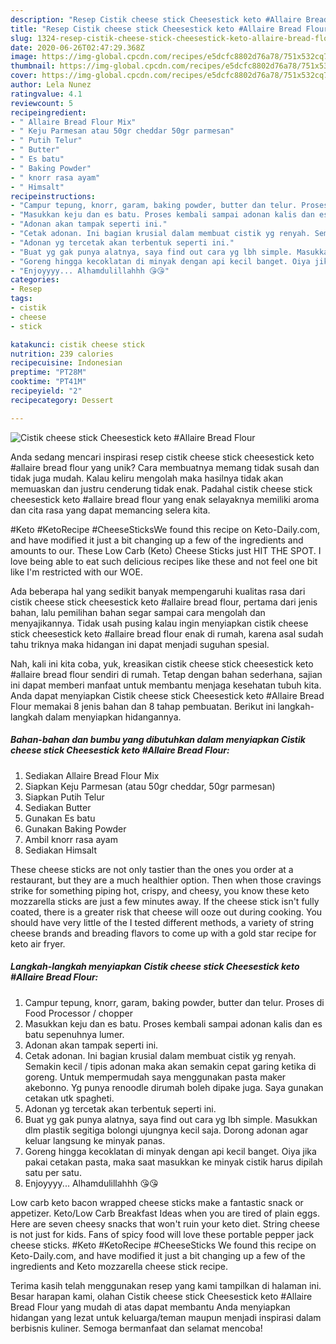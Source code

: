 ```yaml
---
description: "Resep Cistik cheese stick Cheesestick keto #Allaire Bread Flour, Lezat Sekali"
title: "Resep Cistik cheese stick Cheesestick keto #Allaire Bread Flour, Lezat Sekali"
slug: 1324-resep-cistik-cheese-stick-cheesestick-keto-allaire-bread-flour-lezat-sekali
date: 2020-06-26T02:47:29.368Z
image: https://img-global.cpcdn.com/recipes/e5dcfc8802d76a78/751x532cq70/cistik-cheese-stick-cheesestick-keto-allaire-bread-flour-foto-resep-utama.jpg
thumbnail: https://img-global.cpcdn.com/recipes/e5dcfc8802d76a78/751x532cq70/cistik-cheese-stick-cheesestick-keto-allaire-bread-flour-foto-resep-utama.jpg
cover: https://img-global.cpcdn.com/recipes/e5dcfc8802d76a78/751x532cq70/cistik-cheese-stick-cheesestick-keto-allaire-bread-flour-foto-resep-utama.jpg
author: Lela Nunez
ratingvalue: 4.1
reviewcount: 5
recipeingredient:
- " Allaire Bread Flour Mix"
- " Keju Parmesan atau 50gr cheddar 50gr parmesan"
- " Putih Telur"
- " Butter"
- " Es batu"
- " Baking Powder"
- " knorr rasa ayam"
- " Himsalt"
recipeinstructions:
- "Campur tepung, knorr, garam, baking powder, butter dan telur. Proses di Food Processor / chopper"
- "Masukkan keju dan es batu. Proses kembali sampai adonan kalis dan es batu sepenuhnya lumer."
- "Adonan akan tampak seperti ini."
- "Cetak adonan. Ini bagian krusial dalam membuat cistik yg renyah. Semakin kecil / tipis adonan maka akan semakin cepat garing ketika di goreng. Untuk mempermudah saya menggunakan pasta maker akebonno. Yg punya renoodle dirumah boleh dipake juga. Saya gunakan cetakan utk spagheti."
- "Adonan yg tercetak akan terbentuk seperti ini."
- "Buat yg gak punya alatnya, saya find out cara yg lbh simple. Masukkan dlm plastik segitiga bolongi ujungnya kecil saja. Dorong adonan agar keluar langsung ke minyak panas."
- "Goreng hingga kecoklatan di minyak dengan api kecil banget. Oiya jika pakai cetakan pasta, maka saat masukkan ke minyak cistik harus dipilah satu per satu."
- "Enjoyyyy... Alhamdulillahhh 😘😘"
categories:
- Resep
tags:
- cistik
- cheese
- stick

katakunci: cistik cheese stick 
nutrition: 239 calories
recipecuisine: Indonesian
preptime: "PT28M"
cooktime: "PT41M"
recipeyield: "2"
recipecategory: Dessert

---
```



![Cistik cheese stick Cheesestick keto #Allaire Bread Flour](https://img-global.cpcdn.com/recipes/e5dcfc8802d76a78/751x532cq70/cistik-cheese-stick-cheesestick-keto-allaire-bread-flour-foto-resep-utama.jpg)

Anda sedang mencari inspirasi resep cistik cheese stick cheesestick keto #allaire bread flour yang unik? Cara membuatnya memang tidak susah dan tidak juga mudah. Kalau keliru mengolah maka hasilnya tidak akan memuaskan dan justru cenderung tidak enak. Padahal cistik cheese stick cheesestick keto #allaire bread flour yang enak selayaknya memiliki aroma dan cita rasa yang dapat memancing selera kita.

#Keto #KetoRecipe #CheeseSticksWe found this recipe on Keto-Daily.com, and have modified it just a bit changing up a few of the ingredients and amounts to our. These Low Carb (Keto) Cheese Sticks just HIT THE SPOT. I love being able to eat such delicious recipes like these and not feel one bit like I&#39;m restricted with our WOE.

Ada beberapa hal yang sedikit banyak mempengaruhi kualitas rasa dari cistik cheese stick cheesestick keto #allaire bread flour, pertama dari jenis bahan, lalu pemilihan bahan segar sampai cara mengolah dan menyajikannya. Tidak usah pusing kalau ingin menyiapkan cistik cheese stick cheesestick keto #allaire bread flour enak di rumah, karena asal sudah tahu triknya maka hidangan ini dapat menjadi suguhan spesial.


Nah, kali ini kita coba, yuk, kreasikan cistik cheese stick cheesestick keto #allaire bread flour sendiri di rumah. Tetap dengan bahan sederhana, sajian ini dapat memberi manfaat untuk membantu menjaga kesehatan tubuh kita. Anda dapat menyiapkan Cistik cheese stick Cheesestick keto #Allaire Bread Flour memakai 8 jenis bahan dan 8 tahap pembuatan. Berikut ini langkah-langkah dalam menyiapkan hidangannya.

<!--inarticleads1-->

##### Bahan-bahan dan bumbu yang dibutuhkan dalam menyiapkan Cistik cheese stick Cheesestick keto #Allaire Bread Flour:

1. Sediakan  Allaire Bread Flour Mix
1. Siapkan  Keju Parmesan (atau 50gr cheddar, 50gr parmesan)
1. Siapkan  Putih Telur
1. Sediakan  Butter
1. Gunakan  Es batu
1. Gunakan  Baking Powder
1. Ambil  knorr rasa ayam
1. Sediakan  Himsalt


These cheese sticks are not only tastier than the ones you order at a restaurant, but they are a much healthier option. Then when those cravings strike for something piping hot, crispy, and cheesy, you know these keto mozzarella sticks are just a few minutes away. If the cheese stick isn&#39;t fully coated, there is a greater risk that cheese will ooze out during cooking. You should have very little of the I tested different methods, a variety of string cheese brands and breading flavors to come up with a gold star recipe for keto air fryer. 

<!--inarticleads2-->

##### Langkah-langkah menyiapkan Cistik cheese stick Cheesestick keto #Allaire Bread Flour:

1. Campur tepung, knorr, garam, baking powder, butter dan telur. Proses di Food Processor / chopper
1. Masukkan keju dan es batu. Proses kembali sampai adonan kalis dan es batu sepenuhnya lumer.
1. Adonan akan tampak seperti ini.
1. Cetak adonan. Ini bagian krusial dalam membuat cistik yg renyah. Semakin kecil / tipis adonan maka akan semakin cepat garing ketika di goreng. Untuk mempermudah saya menggunakan pasta maker akebonno. Yg punya renoodle dirumah boleh dipake juga. Saya gunakan cetakan utk spagheti.
1. Adonan yg tercetak akan terbentuk seperti ini.
1. Buat yg gak punya alatnya, saya find out cara yg lbh simple. Masukkan dlm plastik segitiga bolongi ujungnya kecil saja. Dorong adonan agar keluar langsung ke minyak panas.
1. Goreng hingga kecoklatan di minyak dengan api kecil banget. Oiya jika pakai cetakan pasta, maka saat masukkan ke minyak cistik harus dipilah satu per satu.
1. Enjoyyyy... Alhamdulillahhh 😘😘


Low carb keto bacon wrapped cheese sticks make a fantastic snack or appetizer. Keto/Low Carb Breakfast Ideas when you are tired of plain eggs. Here are seven cheesy snacks that won&#39;t ruin your keto diet. String cheese is not just for kids. Fans of spicy food will love these portable pepper jack cheese sticks. #Keto #KetoRecipe #CheeseSticks We found this recipe on Keto-Daily.com, and have modified it just a bit changing up a few of the ingredients and Keto mozzarella cheese stick recipe. 

Terima kasih telah menggunakan resep yang kami tampilkan di halaman ini. Besar harapan kami, olahan Cistik cheese stick Cheesestick keto #Allaire Bread Flour yang mudah di atas dapat membantu Anda menyiapkan hidangan yang lezat untuk keluarga/teman maupun menjadi inspirasi dalam berbisnis kuliner. Semoga bermanfaat dan selamat mencoba!
